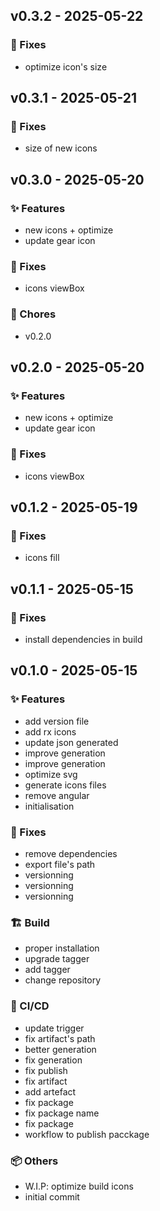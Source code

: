 ## v0.3.2 - 2025-05-22

### 🐛 Fixes
- optimize icon's size

## v0.3.1 - 2025-05-21

### 🐛 Fixes
- size of new icons

## v0.3.0 - 2025-05-20

### ✨ Features
- new icons + optimize
- update gear icon

### 🐛 Fixes
- icons viewBox

### 🧹 Chores
- v0.2.0

## v0.2.0 - 2025-05-20

### ✨ Features
- new icons + optimize
- update gear icon

### 🐛 Fixes
- icons viewBox

## v0.1.2 - 2025-05-19

### 🐛 Fixes
- icons fill

## v0.1.1 - 2025-05-15

### 🐛 Fixes
- install dependencies in build

## v0.1.0 - 2025-05-15

### ✨ Features
- add version file
- add rx icons
- update json generated
- improve generation
- improve generation
- optimize svg
- generate icons files
- remove angular
- initialisation

### 🐛 Fixes
- remove dependencies
- export file's path
- versionning
- versionning
- versionning

### 🏗️ Build
- proper installation
- upgrade tagger
- add tagger
- change repository

### 🔧 CI/CD
- update trigger
- fix artifact's path
- better generation
- fix generation
- fix publish
- fix artifact
- add artefact
- fix package
- fix package name
- fix package
- workflow to publish pacckage

### 📦 Others
- W.I.P: optimize build icons
- initial commit

